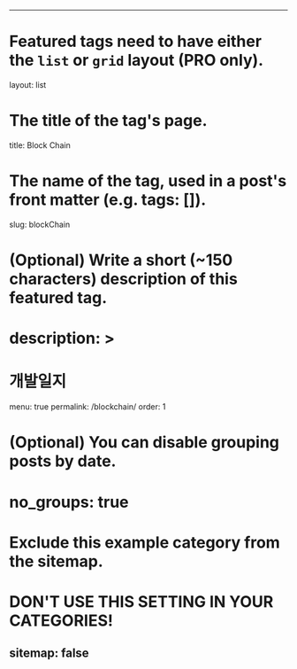 ---

# Featured tags need to have either the `list` or `grid` layout (PRO only).
layout: list

# The title of the tag's page.
title: Block Chain

# The name of the tag, used in a post's front matter (e.g. tags: [<slug>]).
slug: blockChain

# (Optional) Write a short (~150 characters) description of this featured tag.
# description: >
#     개발일지

menu: true
permalink: /blockchain/
order: 1
# (Optional) You can disable grouping posts by date.
# no_groups: true

# Exclude this example category from the sitemap.
# DON'T USE THIS SETTING IN YOUR CATEGORIES!
sitemap: false
---